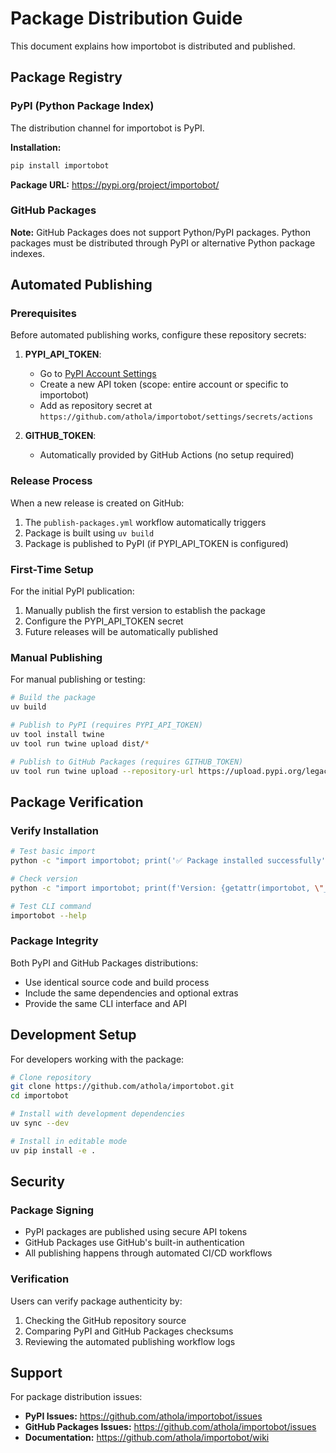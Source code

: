 # Package Distribution Guide

This document explains how importobot is distributed and published.

## Package Registry

### PyPI (Python Package Index)
The distribution channel for importobot is PyPI.

**Installation:**
```bash
pip install importobot
```

**Package URL:** https://pypi.org/project/importobot/

### GitHub Packages
**Note:** GitHub Packages does not support Python/PyPI packages. Python packages must be distributed through PyPI or alternative Python package indexes.

## Automated Publishing

### Prerequisites
Before automated publishing works, configure these repository secrets:

1. **PYPI_API_TOKEN**:
   - Go to [PyPI Account Settings](https://pypi.org/manage/account/token/)
   - Create a new API token (scope: entire account or specific to importobot)
   - Add as repository secret at `https://github.com/athola/importobot/settings/secrets/actions`

2. **GITHUB_TOKEN**:
   - Automatically provided by GitHub Actions (no setup required)

### Release Process
When a new release is created on GitHub:
1. The `publish-packages.yml` workflow automatically triggers
2. Package is built using `uv build`
3. Package is published to PyPI (if PYPI_API_TOKEN is configured)

### First-Time Setup
For the initial PyPI publication:
1. Manually publish the first version to establish the package
2. Configure the PYPI_API_TOKEN secret
3. Future releases will be automatically published

### Manual Publishing
For manual publishing or testing:

```bash
# Build the package
uv build

# Publish to PyPI (requires PYPI_API_TOKEN)
uv tool install twine
uv tool run twine upload dist/*

# Publish to GitHub Packages (requires GITHUB_TOKEN)
uv tool run twine upload --repository-url https://upload.pypi.org/legacy/ dist/*
```

## Package Verification

### Verify Installation
```bash
# Test basic import
python -c "import importobot; print('✅ Package installed successfully')"

# Check version
python -c "import importobot; print(f'Version: {getattr(importobot, \"__version__\", \"0.1.0\")}')"

# Test CLI command
importobot --help
```

### Package Integrity
Both PyPI and GitHub Packages distributions:
- Use identical source code and build process
- Include the same dependencies and optional extras
- Provide the same CLI interface and API

## Development Setup

For developers working with the package:

```bash
# Clone repository
git clone https://github.com/athola/importobot.git
cd importobot

# Install with development dependencies
uv sync --dev

# Install in editable mode
uv pip install -e .
```

## Security

### Package Signing
- PyPI packages are published using secure API tokens
- GitHub Packages use GitHub's built-in authentication
- All publishing happens through automated CI/CD workflows

### Verification
Users can verify package authenticity by:
1. Checking the GitHub repository source
2. Comparing PyPI and GitHub Packages checksums
3. Reviewing the automated publishing workflow logs

## Support

For package distribution issues:
- **PyPI Issues:** https://github.com/athola/importobot/issues
- **GitHub Packages Issues:** https://github.com/athola/importobot/issues
- **Documentation:** https://github.com/athola/importobot/wiki